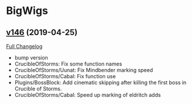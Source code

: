 # BigWigs

## [v146](https://github.com/BigWigsMods/BigWigs/tree/v146) (2019-04-25)
[Full Changelog](https://github.com/BigWigsMods/BigWigs/compare/v145.1...v146)

- bump version  
- CrucibleOfStorms: Fix some function names  
- CrucibleOfStorms/Uunat: Fix Mindbender marking speed  
- CrucibleOfStorms/Cabal: Fix function use  
- Plugins/BossBlock: Add cinematic skipping after killing the first boss in Crucible of Storms.  
- CrucibleOfStorms/Cabal: Speed up marking of eldritch adds  
